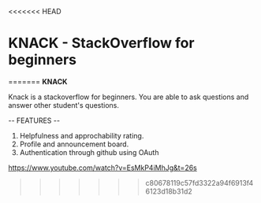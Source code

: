 <<<<<<< HEAD
# KNACK - StackOverflow for beginners
=======
**KNACK**

Knack is a stackoverflow for beginners. You are able to ask questions and answer other student's questions. 

-- FEATURES -- 

1. Helpfulness and approchability rating. 
2. Profile and announcement board. 
3. Authentication through github using OAuth

https://www.youtube.com/watch?v=EsMkP4iMhJg&t=26s
>>>>>>> c80678119c57fd3322a94f6913f46123d18b31d2
